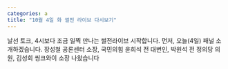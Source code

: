 ```yaml
---
categories: a
title: "10월 4일 화 썰전 라이브 다시보기"
---
```

 날선 토크, 4시보다 조금 일찍 만나는 썰전라이브 시작합니다. 먼저, 오늘(4일) 패널 소개하겠습니다. 장성철 공론센터 소장, 국민의힘 윤희석 전 대변인, 박원석 전 정의당 의원, 김성회 씽크와이 소장 나왔습니다